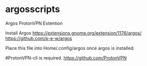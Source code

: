 # argosscripts

Argos ProtonVPN Extention

Install Argos https://extensions.gnome.org/extension/1176/argos/ 
https://github.com/p-e-w/argos

Place this file into Home/.config/argos once argos is installed. 

#ProtonVPN-cli is required. https://github.com/ProtonVPN

